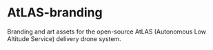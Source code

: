 # AtLAS-branding
Branding and art assets for the open-source AtLAS (Autonomous Low Altitude Service) delivery drone system.

